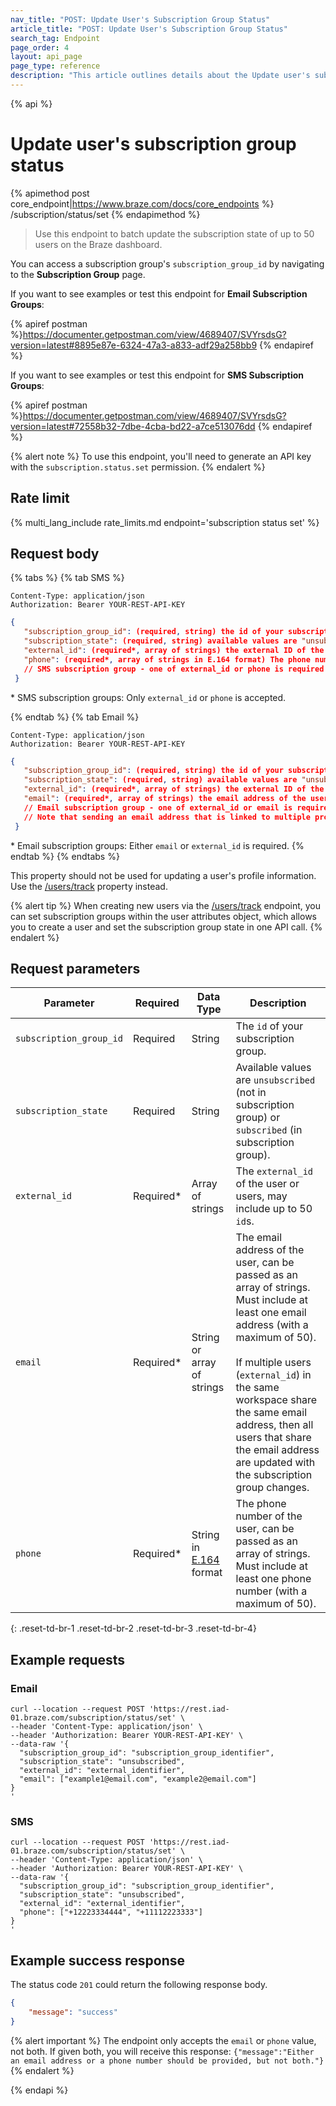 ```yaml
---
nav_title: "POST: Update User's Subscription Group Status"
article_title: "POST: Update User's Subscription Group Status"
search_tag: Endpoint
page_order: 4
layout: api_page
page_type: reference
description: "This article outlines details about the Update user's subscription group status Braze endpoint."
---
```

{% api %}
# Update user's subscription group status
{% apimethod post core_endpoint|https://www.braze.com/docs/core_endpoints %} 
/subscription/status/set
{% endapimethod %}

> Use this endpoint to batch update the subscription state of up to 50 users on the Braze dashboard. 

You can access a subscription group's `subscription_group_id` by navigating to the **Subscription Group** page.

If you want to see examples or test this endpoint for **Email Subscription Groups**:

{% apiref postman %}https://documenter.getpostman.com/view/4689407/SVYrsdsG?version=latest#8895e87e-6324-47a3-a833-adf29a258bb9 {% endapiref %}

If you want to see examples or test this endpoint for **SMS Subscription Groups**:

{% apiref postman %}https://documenter.getpostman.com/view/4689407/SVYrsdsG?version=latest#72558b32-7dbe-4cba-bd22-a7ce513076dd {% endapiref %}

{% alert note %}
To use this endpoint, you'll need to generate an API key with the `subscription.status.set` permission.
{% endalert %}

## Rate limit

{% multi_lang_include rate_limits.md endpoint='subscription status set' %}

## Request body

{% tabs %}
{% tab SMS %}
```
Content-Type: application/json
Authorization: Bearer YOUR-REST-API-KEY
```

```json
{
   "subscription_group_id": (required, string) the id of your subscription group,
   "subscription_state": (required, string) available values are "unsubscribed" (not in subscription group) or "subscribed" (in subscription group),
   "external_id": (required*, array of strings) the external ID of the user or users, may include up to 50 IDs,
   "phone": (required*, array of strings in E.164 format) The phone number of the user (must include at least one phone number and at most 50 phone numbers),
   // SMS subscription group - one of external_id or phone is required
 }
```
\* SMS subscription groups: Only `external_id` or `phone` is accepted.

{% endtab %}
{% tab Email %}
```
Content-Type: application/json
Authorization: Bearer YOUR-REST-API-KEY
```

```json
{
   "subscription_group_id": (required, string) the id of your subscription group,
   "subscription_state": (required, string) available values are "unsubscribed" (not in subscription group) or "subscribed" (in subscription group),
   "external_id": (required*, array of strings) the external ID of the user or users, may include up to 50 IDs,
   "email": (required*, array of strings) the email address of the user (must include at least one email and at most 50 emails),
   // Email subscription group - one of external_id or email is required
   // Note that sending an email address that is linked to multiple profiles will update all relevant profiles
 }
```
\* Email subscription groups: Either `email` or `external_id` is required.
{% endtab %}
{% endtabs %}

This property should not be used for updating a user's profile information. Use the [/users/track]({{site.baseurl}}/api/endpoints/user_data/post_user_track/) property instead.

{% alert tip %}
When creating new users via the [/users/track]({{site.baseurl}}/api/endpoints/user_data/post_user_track/) endpoint, you can set subscription groups within the user attributes object, which allows you to create a user and set the subscription group state in one API call.
{% endalert %}

## Request parameters

| Parameter | Required | Data Type | Description |
|---|---|---|---|
| `subscription_group_id` | Required | String | The `id` of your subscription group. |
| `subscription_state` | Required | String | Available values are `unsubscribed` (not in subscription group) or `subscribed` (in subscription group). |
| `external_id` | Required* | Array of strings | The `external_id` of the user or users, may include up to 50 `id`s. |
| `email` | Required* | String or array of strings | The email address of the user, can be passed as an array of strings. Must include at least one email address (with a maximum of 50). <br><br>If multiple users (`external_id`) in the same workspace share the same email address, then all users that share the email address are updated with the subscription group changes. |
| `phone` | Required* | String in [E.164](https://en.wikipedia.org/wiki/E.164) format | The phone number of the user, can be passed as an array of strings. Must include at least one phone number (with a maximum of 50). |
{: .reset-td-br-1 .reset-td-br-2 .reset-td-br-3  .reset-td-br-4}

## Example requests

### Email

```
curl --location --request POST 'https://rest.iad-01.braze.com/subscription/status/set' \
--header 'Content-Type: application/json' \
--header 'Authorization: Bearer YOUR-REST-API-KEY' \
--data-raw '{
  "subscription_group_id": "subscription_group_identifier",
  "subscription_state": "unsubscribed",
  "external_id": "external_identifier",
  "email": ["example1@email.com", "example2@email.com"]
}
'
```

### SMS

```
curl --location --request POST 'https://rest.iad-01.braze.com/subscription/status/set' \
--header 'Content-Type: application/json' \
--header 'Authorization: Bearer YOUR-REST-API-KEY' \
--data-raw '{
  "subscription_group_id": "subscription_group_identifier",
  "subscription_state": "unsubscribed",
  "external_id": "external_identifier",
  "phone": ["+12223334444", "+11112223333"]
}
'
```

## Example success response

The status code `201` could return the following response body.

```json
{
    "message": "success"
}
```

{% alert important %}
The endpoint only accepts the `email` or `phone` value, not both. If given both, you will receive this response: `{"message":"Either an email address or a phone number should be provided, but not both."}`
{% endalert %}

{% endapi %}

